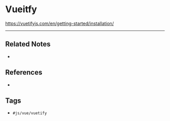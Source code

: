 # Vueitfy
https://vuetifyjs.com/en/getting-started/installation/

---
## Related Notes
- 

## References
- 

## Tags
- `#js/vue/vuetify` 